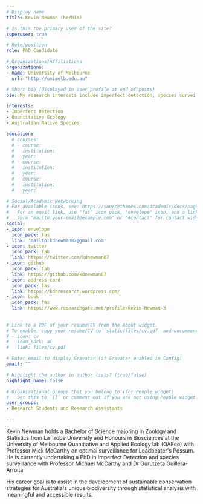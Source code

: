 ```yaml
---
# Display name
title: Kevin Newman (he/him)

# Is this the primary user of the site?
superuser: true

# Role/position
role: PhD Candidate

# Organizations/Affiliations
organizations:
- name: University of Melbourne
  url: "http://unimelb.edu.au"

# Short bio (displayed in user profile at end of posts)
bio: My research interests include imperfect detection, species surveillance and the optimisation of detection of species. 

interests:
- Imperfect Detection
- Quantitative Ecology
- Australian Native Species

education:
  # courses:
  # - course:
  #   institution:
  #   year:
  # - course:
  #   institution:
  #   year:
  # - course:
  #   institution:
  #   year:

# Social/Academic Networking
# For available icons, see: https://sourcethemes.com/academic/docs/page-builder/#icons
#   For an email link, use "fas" icon pack, "envelope" icon, and a link in the
#   form "mailto:your-email@example.com" or "#contact" for contact widget.
social:
- icon: envelope
  icon_pack: fas
  link: 'mailto:kdnewman87@gmail.com'
- icon: twitter
  icon_pack: fab
  link: https://twitter.com/kdnewman87
- icon: github
  icon_pack: fab
  link: https://github.com/kdnewman87
- icon: address-card
  icon_pack: fas
  link: https://kdnresearch.wordpress.com/
- icon: book
  icon_pack: fas
  link: https://www.researchgate.net/profile/Kevin-Newman-3
    
  
# Link to a PDF of your resume/CV from the About widget.
# To enable, copy your resume/CV to `static/files/cv.pdf` and uncomment the lines below.
# - icon: cv
#   icon_pack: ai
#   link: files/cv.pdf

# Enter email to display Gravatar (if Gravatar enabled in Config)
email: ""

# Highlight the author in author lists? (true/false)
highlight_name: false

# Organizational groups that you belong to (for People widget)
#   Set this to `[]` or comment out if you are not using People widget.
user_groups:
- Research Students and Research Assistants
  
---
```



Kevin Newman holds a Bachelor of Science majoring in Zoology and Statistics from La Trobe University and Honours in Biosciences at the University of Melbourne Quantitative and Applied Ecology lab (QAEco) with Professor Mick McCarthy on optimal surveillance for Leadbeater's Possum. He is currently undertaking a PhD in Imperfect Detection and species surveillance with Professor Michael McCarthy and Dr Gurutzeta Guillera-Arroita.

His career goal is to assist in the development of sustainable conservation strategies for Australia's unique biodiversity through statistical analysis with meaningful and accessible results.
